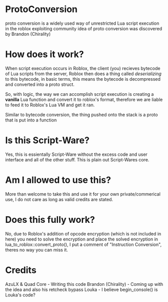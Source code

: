 # ProtoConversion
proto conversion is a widely used way of unrestricted Lua script execution in the roblox exploiting community
idea of proto conversion was discovered by Brandon (Chirality)

# How does it work?
When script execution occurs in Roblox, the client (you) recieves bytecode of Lua scripts from the server,
Roblox then does a thing called *deserializing* to this bytecode, in basic terms, this means the bytecode
is decompressed and converted into a proto struct.

So, with logic, the way we can accomplish script execution is creating a **vanilla** Lua function and convert it
to roblox's format, therefore we are liable to feed it to Roblox's Lua VM and get it ran.

Similar to bytecode conversion, the thing pushed onto the stack is a proto that is put into a function

# Is this Script-Ware?
Yes, this is essientally Script-Ware without the excess code and user interface and all of the other stuff.
This is plain out Script-Wares core.

# Am I allowed to use this?
More than welcome to take this and use it for your own private/commerical use, I do not care as long as valid credits
are stated.

# Does this fully work?
No, due to Roblox's addition of opcode encryption (which is not included in here) you need to solve the encryption and
place the solved encryption in lua_to_roblox::convert_proto(), I put a comment of "Instruction Conversion", theres no
way you can miss it.

# Credits
AzuLX & Quad Core - Writing this code
Brandon (Chirality) - Coming up with the idea and also his retcheck bypass
Louka - I believe begin_console() is Louka's code?
